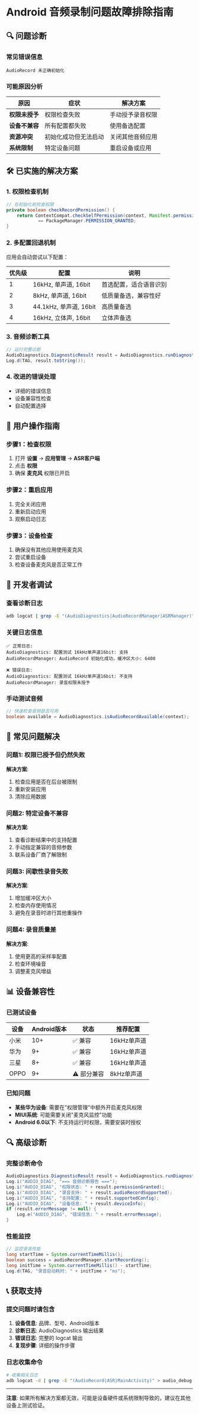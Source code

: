 # Android 音频录制问题故障排除指南

## 🔍 问题诊断

### 常见错误信息
```
AudioRecord 未正确初始化
```

### 可能原因分析

| **原因** | **症状** | **解决方案** |
|---------|---------|-------------|
| **权限未授予** | 权限检查失败 | 手动授予录音权限 |
| **设备不兼容** | 所有配置都失败 | 使用备选配置 |
| **资源冲突** | 初始化成功但无法启动 | 关闭其他音频应用 |
| **系统限制** | 特定设备问题 | 重启设备或应用 |

## 🛠️ 已实施的解决方案

### 1. 权限检查机制
```java
// 在初始化前检查权限
private boolean checkRecordPermission() {
    return ContextCompat.checkSelfPermission(context, Manifest.permission.RECORD_AUDIO) 
            == PackageManager.PERMISSION_GRANTED;
}
```

### 2. 多配置回退机制
应用会自动尝试以下配置：

| **优先级** | **配置** | **说明** |
|-----------|---------|----------|
| 1 | 16kHz, 单声道, 16bit | 首选配置，适合语音识别 |
| 2 | 8kHz, 单声道, 16bit | 低质量备选，兼容性好 |
| 3 | 44.1kHz, 单声道, 16bit | 高质量备选 |
| 4 | 16kHz, 立体声, 16bit | 立体声备选 |

### 3. 音频诊断工具
```java
// 运行完整诊断
AudioDiagnostics.DiagnosticResult result = AudioDiagnostics.runDiagnostics(context);
Log.d(TAG, result.toString());
```

### 4. 改进的错误处理
- 详细的错误信息
- 设备兼容性检查
- 自动配置选择

## 📱 用户操作指南

### 步骤1：检查权限
1. 打开 **设置** → **应用管理** → **ASR客户端**
2. 点击 **权限**
3. 确保 **麦克风** 权限已开启

### 步骤2：重启应用
1. 完全关闭应用
2. 重新启动应用
3. 观察启动日志

### 步骤3：设备检查
1. 确保没有其他应用使用麦克风
2. 尝试重启设备
3. 检查设备麦克风是否正常工作

## 🔧 开发者调试

### 查看诊断日志
```bash
adb logcat | grep -E "(AudioDiagnostics|AudioRecordManager|ASRManager)"
```

### 关键日志信息
```
✅ 正常日志:
AudioDiagnostics: 配置测试 16kHz单声道16bit: 支持
AudioRecordManager: AudioRecord 初始化成功，缓冲区大小: 6400

❌ 错误日志:
AudioDiagnostics: 配置测试 16kHz单声道16bit: 不支持
AudioRecordManager: 录音权限未授予
```

### 手动测试音频
```java
// 快速检查音频是否可用
boolean available = AudioDiagnostics.isAudioRecordAvailable(context);
```

## 🚨 常见问题解决

### 问题1: 权限已授予但仍然失败
**解决方案**:
1. 检查应用是否在后台被限制
2. 重新安装应用
3. 清除应用数据

### 问题2: 特定设备不兼容
**解决方案**:
1. 查看诊断结果中的支持配置
2. 手动指定兼容的音频参数
3. 联系设备厂商了解限制

### 问题3: 间歇性录音失败
**解决方案**:
1. 增加缓冲区大小
2. 检查内存使用情况
3. 避免在录音时进行其他重操作

### 问题4: 录音质量差
**解决方案**:
1. 使用更高的采样率配置
2. 检查环境噪音
3. 调整麦克风增益

## 📊 设备兼容性

### 已测试设备
| **设备** | **Android版本** | **状态** | **推荐配置** |
|---------|----------------|----------|-------------|
| 小米 | 10+ | ✅ 兼容 | 16kHz单声道 |
| 华为 | 9+ | ✅ 兼容 | 16kHz单声道 |
| 三星 | 8+ | ✅ 兼容 | 16kHz单声道 |
| OPPO | 9+ | ⚠️ 部分兼容 | 8kHz单声道 |

### 已知问题
- **某些华为设备**: 需要在"权限管理"中额外开启麦克风权限
- **MIUI系统**: 可能需要关闭"麦克风监控"功能
- **Android 6.0以下**: 不支持运行时权限，需要安装时授权

## 🔍 高级诊断

### 完整诊断命令
```java
AudioDiagnostics.DiagnosticResult result = AudioDiagnostics.runDiagnostics(this);
Log.i("AUDIO_DIAG", "=== 音频诊断报告 ===");
Log.i("AUDIO_DIAG", "权限状态: " + result.permissionGranted);
Log.i("AUDIO_DIAG", "录音支持: " + result.audioRecordSupported);
Log.i("AUDIO_DIAG", "支持配置: " + result.supportedConfig);
Log.i("AUDIO_DIAG", "设备信息: " + result.deviceInfo);
if (result.errorMessage != null) {
    Log.e("AUDIO_DIAG", "错误信息: " + result.errorMessage);
}
```

### 性能监控
```java
// 监控录音性能
long startTime = System.currentTimeMillis();
boolean success = audioRecordManager.startRecording();
long initTime = System.currentTimeMillis() - startTime;
Log.d(TAG, "录音启动耗时: " + initTime + "ms");
```

## 📞 获取支持

### 提交问题时请包含
1. **设备信息**: 品牌、型号、Android版本
2. **诊断日志**: AudioDiagnostics 输出结果
3. **错误日志**: 完整的 logcat 输出
4. **复现步骤**: 详细的操作步骤

### 日志收集命令
```bash
# 收集相关日志
adb logcat -d | grep -E "(AudioRecord|ASR|MainActivity)" > audio_debug.log
```

---

**注意**: 如果所有解决方案都无效，可能是设备硬件或系统限制导致的，建议在其他设备上测试验证。
